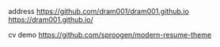 address https://github.com/dram001/dram001.github.io
https://dram001.github.io/

cv demo
https://github.com/sproogen/modern-resume-theme
